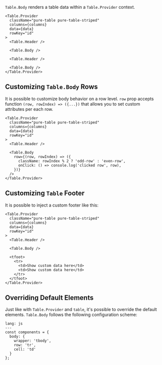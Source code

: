 `Table.Body` renders a table data within a `Table.Provider` context.

```react
<Table.Provider
  className="pure-table pure-table-striped"
  columns={columns}
  data={data}
  rowKey="id"
>
  <Table.Header />

  <Table.Body />

  <Table.Header />

  <Table.Body />
</Table.Provider>
```

## Customizing `Table.Body` Rows

It is possible to customize body behavior on a row level. `row` prop accepts function `(row, rowIndex) => ({...})` that allows you to set custom attributes per each row.

```react
<Table.Provider
  className="pure-table pure-table-striped"
  columns={columns}
  data={data}
  rowKey="id"
>
  <Table.Header />

  <Table.Body
    row={(row, rowIndex) => ({
      className: rowIndex % 2 ? 'odd-row' : 'even-row',
      onClick: () => console.log('clicked row', row),
    })}
  />
</Table.Provider>
```

## Customizing `Table` Footer

It is possible to inject a custom footer like this:

```react
<Table.Provider
  className="pure-table pure-table-striped"
  columns={columns}
  data={data}
  rowKey="id"
>
  <Table.Header />

  <Table.Body />

  <tfoot>
    <tr>
      <td>Show custom data here</td>
      <td>Show custom data here</td>
    </tr>
  </tfoot>
</Table.Provider>
```

## Overriding Default Elements

Just like with `Table.Provider` and `table`, it's possible to override the default elements. `Table.Body` follows the following configuration scheme:

```code
lang: js
---
const components = {
  body: {
    wrapper: 'tbody',
    row: 'tr',
    cell: 'td'
  }
};
```
